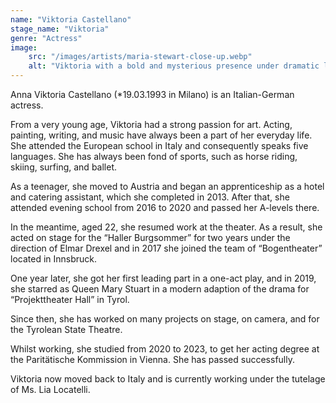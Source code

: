 ```yaml
---
name: "Viktoria Castellano"
stage_name: "Viktoria"
genre: "Actress"
image: 
    src: "/images/artists/maria-stewart-close-up.webp"
    alt: "Viktoria with a bold and mysterious presence under dramatic lighting"
---
```


Anna Viktoria Castellano (*19.03.1993 in Milano) is an Italian-German actress.

From a very young age, Viktoria had a strong passion for art. Acting, painting, writing, and music have always been a part of her everyday life. She attended the European school in Italy and consequently speaks five languages. She has always been fond of sports, such as horse riding, skiing, surfing, and ballet.

As a teenager, she moved to Austria and began an apprenticeship as a hotel and catering assistant, which she completed in 2013. After that, she attended evening school from 2016 to 2020 and passed her A-levels there.

In the meantime, aged 22, she resumed work at the theater. As a result, she acted on stage for the “Haller Burgsommer” for two years under the direction of Elmar Drexel and in 2017 she joined the team of “Bogentheater” located in Innsbruck.

One year later, she got her first leading part in a one-act play, and in 2019, she starred as Queen Mary Stuart in a modern adaption of the drama for “Projekttheater Hall” in Tyrol.

Since then, she has worked on many projects on stage, on camera, and for the Tyrolean State Theatre.

Whilst working, she studied from 2020 to 2023, to get her acting degree at the Paritätische Kommission in Vienna. She has passed successfully.

Viktoria now moved back to Italy and is currently working under the tutelage of Ms. Lia Locatelli.